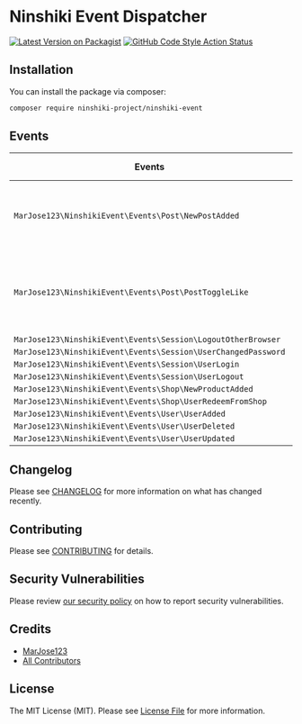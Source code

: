 # Ninshiki Event Dispatcher

[![Latest Version on Packagist](https://img.shields.io/packagist/v/ninshiki-project/ninshiki-event.svg?style=flat-square)](https://packagist.org/packages/ninshiki-project/ninshiki-event)
[![GitHub Code Style Action Status](https://img.shields.io/github/actions/workflow/status/ninshiki-project/ninshiki-event/fix-php-code-style-issues.yml?branch=main&label=code%20style&style=flat-square)](https://github.com/ninshiki-project/ninshiki-event/actions?query=workflow%3A"Fix+PHP+code+style+issues"+branch%3Amain)


## Installation

You can install the package via composer:

```bash
composer require ninshiki-project/ninshiki-event
```

## Events

| Events                                                        | Remarks                                                 | Return Data                               |
|---------------------------------------------------------------|---------------------------------------------------------|-------------------------------------------|
| `MarJose123\NinshikiEvent\Events\Post\NewPostAdded`           | This will trigger once a new post is added              | `Post Instance` and `Recipients Instance` |
| `MarJose123\NinshikiEvent\Events\Post\PostToggleLike`         | This will trigger once a post has been liked or unliked | `Post Instance`                           |
| `MarJose123\NinshikiEvent\Events\Session\LogoutOtherBrowser`  |                                                         |                                           |
| `MarJose123\NinshikiEvent\Events\Session\UserChangedPassword` |                                                         |                                           |
| `MarJose123\NinshikiEvent\Events\Session\UserLogin`           |                                                         |                                           |
| `MarJose123\NinshikiEvent\Events\Session\UserLogout`          |                                                         |                                           |
| `MarJose123\NinshikiEvent\Events\Shop\NewProductAdded`        |                                                         |                                           |
| `MarJose123\NinshikiEvent\Events\Shop\UserRedeemFromShop`     |                                                         |                                           |
| `MarJose123\NinshikiEvent\Events\User\UserAdded`              |                                                         |                                           |
| `MarJose123\NinshikiEvent\Events\User\UserDeleted`            |                                                         |                                           |
| `MarJose123\NinshikiEvent\Events\User\UserUpdated`            |                                                         |                                           |



## Changelog

Please see [CHANGELOG](CHANGELOG.md) for more information on what has changed recently.

## Contributing

Please see [CONTRIBUTING](CONTRIBUTING.md) for details.

## Security Vulnerabilities

Please review [our security policy](../../security/policy) on how to report security vulnerabilities.

## Credits

- [MarJose123](https://github.com/ninshiki-project)
- [All Contributors](../../contributors)

## License

The MIT License (MIT). Please see [License File](LICENSE.md) for more information.
